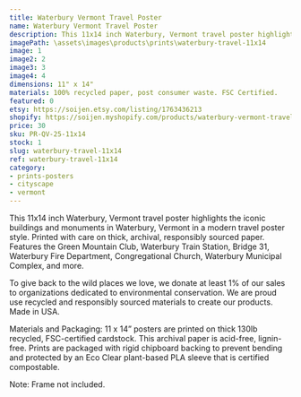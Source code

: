 ```yaml
---
title: Waterbury Vermont Travel Poster
name: Waterbury Vermont Travel Poster
description: This 11x14 inch Waterbury, Vermont travel poster highlights the iconic buildings and monuments in Waterbury, Vermont in a modern travel poster style. Printed with care on thick, archival, responsibly sourced paper. Features the Green Mountain Club, Waterbury Train Station, Bridge 31, Waterbury Fire Department, Congregational Church, Waterbury Municipal Complex, and more. Made in USA.
imagePath: \assets\images\products\prints\waterbury-travel-11x14
image: 1
image2: 2
image3: 3
image4: 4
dimensions: 11" x 14"
materials: 100% recycled paper, post consumer waste. FSC Certified.
featured: 0
etsy: https://soijen.etsy.com/listing/1763436213
shopify: https://soijen.myshopify.com/products/waterbury-vermont-travel-poster
price: 30
sku: PR-QV-25-11x14
stock: 1
slug: waterbury-travel-11x14
ref: waterbury-travel-11x14
category:
- prints-posters
- cityscape
- vermont
---
```

This 11x14 inch Waterbury, Vermont travel poster highlights the iconic buildings and monuments in Waterbury, Vermont in a modern travel poster style. Printed with care on thick, archival, responsibly sourced paper. Features the Green Mountain Club, Waterbury Train Station, Bridge 31, Waterbury Fire Department, Congregational Church, Waterbury Municipal Complex, and more.

To give back to the wild places we love, we donate at least 1% of our sales to organizations dedicated to environmental conservation. We are proud use recycled and responsibly sourced materials to create our products. Made in USA.

Materials and Packaging:
11 x 14” posters are printed on thick 130lb recycled, FSC-certified cardstock. This archival paper is acid-free, lignin-free. Prints are packaged with rigid chipboard backing to prevent bending and protected by an Eco Clear plant-based PLA sleeve that is certified compostable.

Note: Frame not included.